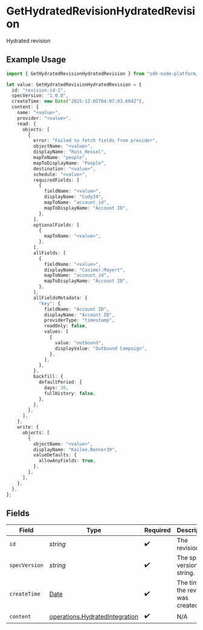 # GetHydratedRevisionHydratedRevision

Hydrated revision

## Example Usage

```typescript
import { GetHydratedRevisionHydratedRevision } from "sdk-node-platform/models/operations";

let value: GetHydratedRevisionHydratedRevision = {
  id: "revision-id-1",
  specVersion: "1.0.0",
  createTime: new Date("2025-12-05T04:07:03.604Z"),
  content: {
    name: "<value>",
    provider: "<value>",
    read: {
      objects: [
        {
          error: "Failed to fetch fields from provider",
          objectName: "<value>",
          displayName: "Russ_Hessel",
          mapToName: "people",
          mapToDisplayName: "People",
          destination: "<value>",
          schedule: "<value>",
          requiredFields: [
            {
              fieldName: "<value>",
              displayName: "Cody34",
              mapToName: "account_id",
              mapToDisplayName: "Account ID",
            },
          ],
          optionalFields: [
            {
              mapToName: "<value>",
            },
          ],
          allFields: [
            {
              fieldName: "<value>",
              displayName: "Casimer.Mayert",
              mapToName: "account_id",
              mapToDisplayName: "Account ID",
            },
          ],
          allFieldsMetadata: {
            "key": {
              fieldName: "Account ID",
              displayName: "Account ID",
              providerType: "timestamp",
              readOnly: false,
              values: [
                {
                  value: "outbound",
                  displayValue: "Outbound Campaign",
                },
              ],
            },
          },
          backfill: {
            defaultPeriod: {
              days: 30,
              fullHistory: false,
            },
          },
        },
      ],
    },
    write: {
      objects: [
        {
          objectName: "<value>",
          displayName: "Kailee.Renner39",
          valueDefaults: {
            allowAnyFields: true,
          },
        },
      ],
    },
  },
};
```

## Fields

| Field                                                                                         | Type                                                                                          | Required                                                                                      | Description                                                                                   | Example                                                                                       |
| --------------------------------------------------------------------------------------------- | --------------------------------------------------------------------------------------------- | --------------------------------------------------------------------------------------------- | --------------------------------------------------------------------------------------------- | --------------------------------------------------------------------------------------------- |
| `id`                                                                                          | *string*                                                                                      | :heavy_check_mark:                                                                            | The revision ID.                                                                              | revision-id-1                                                                                 |
| `specVersion`                                                                                 | *string*                                                                                      | :heavy_check_mark:                                                                            | The spec version string.                                                                      | 1.0.0                                                                                         |
| `createTime`                                                                                  | [Date](https://developer.mozilla.org/en-US/docs/Web/JavaScript/Reference/Global_Objects/Date) | :heavy_check_mark:                                                                            | The time the revision was created.                                                            |                                                                                               |
| `content`                                                                                     | [operations.HydratedIntegration](../../models/operations/hydratedintegration.md)              | :heavy_check_mark:                                                                            | N/A                                                                                           |                                                                                               |